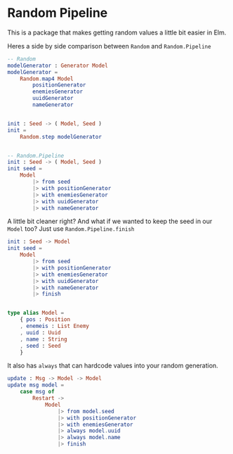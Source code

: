 # Random Pipeline

This is a package that makes getting random values a little bit easier in Elm.

Heres a side by side comparison between `Random` and `Random.Pipeline`

```elm
-- Random
modelGenerator : Generator Model
modelGenerator =
    Random.map4 Model
        positionGenerator
        enemiesGenerator
        uuidGenerator
        nameGenerator


init : Seed -> ( Model, Seed )
init =
    Random.step modelGenerator


-- Random.Pipeline
init : Seed -> ( Model, Seed )
init seed =
    Model
        |> from seed
        |> with positionGenerator
        |> with enemiesGenerator
        |> with uuidGenerator
        |> with nameGenerator
```

A little bit cleaner right? And what if we wanted to keep the seed in our `Model` too? Just use `Random.Pipeline.finish`

```elm
init : Seed -> Model
init seed =
    Model
        |> from seed
        |> with positionGenerator
        |> with enemiesGenerator
        |> with uuidGenerator
        |> with nameGenerator
        |> finish


type alias Model =
    { pos : Position
    , enemeis : List Enemy
    , uuid : Uuid
    , name : String
    , seed : Seed
    }
```

It also has `always` that can hardcode values into your random generation.

```elm
update : Msg -> Model -> Model
update msg model =
    case msg of
        Restart ->
            Model
                |> from model.seed
                |> with positionGenerator
                |> with enemiesGenerator
                |> always model.uuid
                |> always model.name
                |> finish
```
